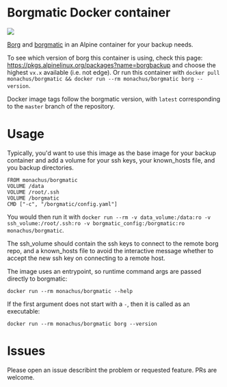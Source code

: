# Borgmatic Docker container
[![](https://images.microbadger.com/badges/version/monachus/borgmatic:v1.4.1.svg)](https://microbadger.com/images/monachus/borgmatic:v1.4.1 "Get your own version badge on microbadger.com")

[Borg](https://borgbackup.readthedocs.io/) and [borgmatic](https://torsion.org/borgmatic/) in an Alpine container for your backup needs.

To see which version of borg this container is using, check this page: https://pkgs.alpinelinux.org/packages?name=borgbackup and choose the highest `vx.x` available (i.e. not edge). Or run this container with `docker pull monachus/borgmatic && docker run --rm monachus/borgmatic borg --version`.

Docker image tags follow the borgmatic version, with `latest` corresponding to the `master` branch of the repository.

# Usage

Typically, you'd want to use this image as the base image for your backup container and add a volume for your ssh keys, your known_hosts file, and you backup directories.

```
FROM monachus/borgmatic
VOLUME /data
VOLUME /root/.ssh
VOLUME /borgmatic
CMD ["-c", "/borgmatic/config.yaml"]
```

You would then run it with `docker run --rm -v data_volume:/data:ro -v ssh_volume:/root/.ssh:ro -v borgmatic_config:/borgmatic:ro monachus/borgmatic`.

The ssh_volume should contain the ssh keys to connect to the remote borg repo, and a known_hosts file to avoid the interactive message whether to accept the new ssh key on connecting to a remote host.

The image uses an entrypoint, so runtime command args are passed directly to borgmatic:

```
docker run --rm monachus/borgmatic --help
```

If the first argument does not start with a `-`, then it is called as an executable:

```
docker run --rm monachus/borgmatic borg --version
```

# Issues

Please open an issue describint the problem or requested feature. PRs are welcome.
